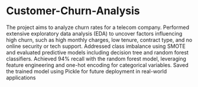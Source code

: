 # Customer-Churn-Analysis
The project aims to analyze churn rates for a telecom company. Performed extensive exploratory data analysis (EDA) to uncover factors influencing high churn, such as high monthly charges, low tenure, contract type, and no online security or tech support. Addressed class imbalance using SMOTE and evaluated predictive models including decision tree and random forest classifiers.
Achieved 94% recall with the random forest model, leveraging feature engineering and one-hot encoding for categorical variables.
Saved the trained model using Pickle for future deployment in real-world applications
